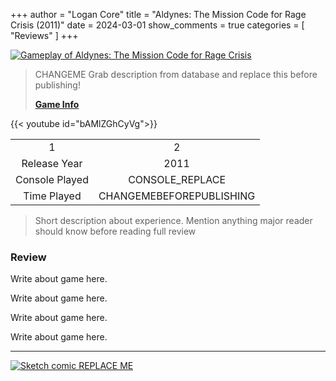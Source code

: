 +++
author = "Logan Core"
title = "Aldynes: The Mission Code for Rage Crisis (2011)"
date = 2024-03-01
show_comments = true
categories = [
	"Reviews"
]
+++



[![Gameplay of Aldynes: The Mission Code for Rage Crisis](/images/core_game_database/56514_gameplay.webp)](/images/core_game_database/56514_gameplay.webp)

> CHANGEME Grab description from database and replace this before publishing!
>
> **[Game Info](https://www.mobygames.com/game/56514/aldynes-the-mission-code-for-rage-crisis/)**

{{< youtube id="bAMlZGhCyVg">}}

|||
|:-:|:-:|
|1|2
| Release Year   | 2011
| Console Played     | CONSOLE_REPLACE
| Time Played     | CHANGEMEBEFOREPUBLISHING

> Short description about experience. Mention anything major reader should know before reading full review

### Review

Write about game here.

Write about game here.

Write about game here.

Write about game here.

---

[![Sketch comic REPLACE ME](/images/test_image.webp)](/images/test_image.webp)
